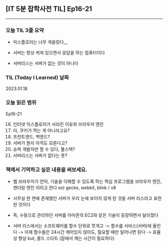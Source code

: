 ## [IT 5분 잡학사전 TIL] Ep16-21

---

### 오늘 TIL 3줄 요약

- 익스플로러는 너무 게을렀다,,,

- 서버는 항상 켜져 있으면서 응답을 하는 컴퓨터이다

- 서버리스는 서버가 없는 것이 아니다

### TIL (Today I Learned) 날짜

2023.01.18

### 오늘 읽은 범위

Ep16-21

16. 인터넷 익스플로러가 사라진 이유와 브라우저 엔진
17. 아, 쿠키가 먹는 게 아니라고요?
18. 프런트엔드, 백엔드?
19. 서버가 뭔지 아직도 모른다고?
20. 슈퍼 개발자만 할 수 있다, 풀스택?
21. 서버리스는 서버가 없다는 뜻?

### 책에서 기억하고 싶은 내용을 써보세요.

- 웹 브라우저가 언어, 기술을 이해할 수 있도록 하는 핵심 프로그램을 브라우저 엔진, 렌더링 엔진 이라고 한다 ex) gecko, webkit, blink / v8

- 사무실 한 켠에 존재했던 서버가 우리 눈에 보이지 않게 된 것을 서버 리스라고 표현한 것이다

- 즉, 수동으로 관리하던 서버를 아마존의 EC2와 같은 기술이 등장하면서 달라졌다

- 서버 리스에서는 소프트웨어를 함수 단위로 쪼개고 -> 함수를 서비스(서버)에 올린다 -> 이제 함수들은 24시간 깨어있지 않아도, 필요할 때만 일어나면 된다 -> 효율성 향상 but, 콜드 스타트 (잠에서 깨는 시간이 필요하다)
